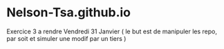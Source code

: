 # Nelson-Tsa.github.io
Exercice 3 a rendre Vendredi 31 Janvier ( le but est de manipuler les repo, par soit et simuler une modif par un tiers )
